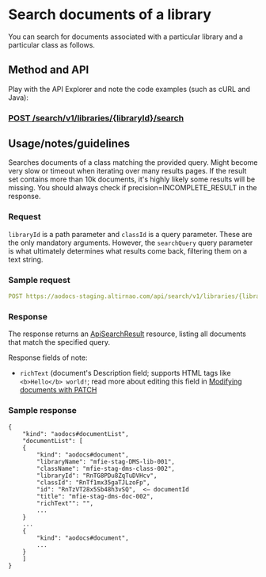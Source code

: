 # Search documents of a library

<!-- > **Note**: This is available only to library administrators. -->

You can search for documents associated with a particular library and a particular class as follows.


## Method and API

Play with the API Explorer and note the code examples (such as cURL and Java):

### [POST /search/v1/libraries/{libraryId}/search](../../../../routes/search/v1/libraries/{libraryId}/search/post)


## Usage/notes/guidelines

Searches documents of a class matching the provided query. Might become very slow or timeout when iterating over many results pages. If the result set contains more than 10k documents, it's highly likely some results will be missing. You should always check if precision=INCOMPLETE_RESULT in the response.

### Request

```libraryId``` is a path parameter and ```classId``` is a query parameter.  These are the only mandatory arguments.  However, the ```searchQuery``` query parameter is what ultimately determines what results come back, filtering them on a text string.


### Sample request

```yaml
POST https://aodocs-staging.altirnao.com/api/search/v1/libraries/{libraryId}/search
```

### Response

The response returns an [ApiSearchResult](../../../../types/ApiSearchResult) resource, listing all documents that match the specified query.


Response fields of note:

*   ````richText```` (document's Description field; supports HTML tags like ```<b>Hello</b> world!```; read more about editing this field in [Modifying documents with PATCH](https://docs.google.com/document/d/1_xHBm2TSTJU7u3eL1BNo0thYiFlQPGDD3cLTN_ZemrA/edit#heading=h.jqqjrnnjon39)

### Sample response

```
{
    "kind": "aodocs#documentList",
    "documentList": [
    {
        "kind": "aodocs#document",
        "libraryName": "mfie-stag-DMS-lib-001",
        "className": "mfie-stag-dms-class-002",
        "libraryId": "RnTG8PDu8ZqTuDVHcv",
        "classId": "RnTf1mx35gaTJLzoFp",
        "id": "RnTzVT28x5Sb48h3vSQ",  <— documentId
        "title": "mfie-stag-dms-doc-002",
        "richText"": "",
        ...
    }
    ...
    {
        "kind": "aodocs#document",
        ...
    }
    ]
}
```


